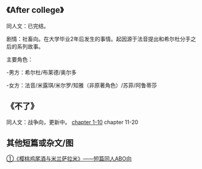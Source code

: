 ## 《After college》
同人文：已完结。

剧情：社畜向。在大学毕业2年后发生的事情。起因源于法音提出和希尔杜分手之后的系列故事。</br>

主要角色：

-男方：希尔杜/布莱德/奥尔多

-女方：法音/米露琪/米尔罗/知雅（非原著角色）/苏菲/阿鲁蒂莎

## 《不了》
同人文：战争向，更新中。
<a href="https://github.com/kerrymoonfly/wonderland.github.io/blob/b29e08b38b7e9202135a64b85ffe9dce30d55d24/%E4%B8%8D%E4%BA%86.md">chapter 1-10</a>
chapter 11-20

## 其他短篇或杂文/图
<a href="https://github.com/kerrymoonfly/wonderland.github.io/blob/kerrymoonfly-%E6%A8%B1%E6%A1%83%E9%B8%A1%E5%B0%BE%E9%85%92%E4%B8%8E%E7%B1%B3%E5%85%B0%E8%90%A8%E6%8B%89%E7%B1%B3/cherrynovel.md">
 ①《樱桃鸡尾酒与米兰萨拉米》——短篇同人ABO向</a>




